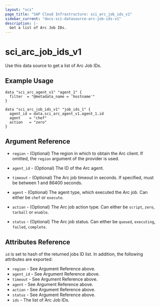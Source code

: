 ```yaml
---
layout: "sci"
page_title: "SAP Cloud Infrastructure: sci_arc_job_ids_v1"
sidebar_current: "docs-sci-datasource-arc-job-ids-v1"
description: |-
  Get a list of Arc Job IDs.
---
```


# sci\_arc\_job\_ids\_v1

Use this data source to get a list of Arc Job IDs.

## Example Usage

```hcl
data "sci_arc_agent_v1" "agent_1" {
  filter  = "@metadata_name = 'hostname'"
}

data "sci_arc_job_ids_v1" "job_ids_1" {
  agent_id = data.sci_arc_agent_v1.agent_1.id
  agent    = "chef"
  action   = "zero"
}
```

## Argument Reference

* `region` - (Optional) The region in which to obtain the Arc client. If
   omitted, the `region` argument of the provider is used.

* `agent_id` - (Optional) The ID of the Arc agent.

* `timeout` - (Optional) The Arc job timeout in seconds. If specified,
  must be between 1 and 86400 seconds.

* `agent` - (Optional) The agent type, which executed the Arc job. Can either
  be `chef` or `execute`.

* `action` - (Optional) The Arc job action type. Can either be `script`, `zero`,
  `tarball` or `enable`.

* `status` - (Optional) The Arc job status. Can either be `queued`,
  `executing`, `failed`, `complete`.

## Attributes Reference

`id` is set to hash of the returned jobs ID list. In addition, the following
attributes are exported:

* `region` - See Argument Reference above.
* `agent_id` - See Argument Reference above.
* `timeout` - See Argument Reference above.
* `agent` - See Argument Reference above.
* `action` - See Argument Reference above.
* `status` - See Argument Reference above.
* `ids` - The list of Arc Job IDs.
